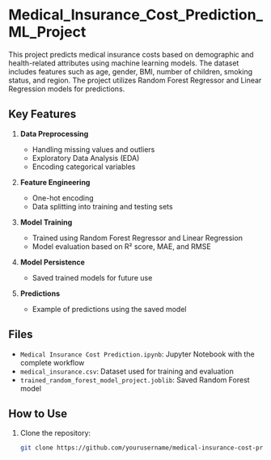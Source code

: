 # Medical_Insurance_Cost_Prediction_ML_Project
This project predicts medical insurance costs based on demographic and health-related attributes using machine learning models. The dataset includes features such as age, gender, BMI, number of children, smoking status, and region. The project utilizes Random Forest Regressor and Linear Regression models for predictions.

## Key Features
1. **Data Preprocessing**
   - Handling missing values and outliers
   - Exploratory Data Analysis (EDA)
   - Encoding categorical variables

2. **Feature Engineering**
   - One-hot encoding
   - Data splitting into training and testing sets

3. **Model Training**
   - Trained using Random Forest Regressor and Linear Regression
   - Model evaluation based on R² score, MAE, and RMSE

4. **Model Persistence**
   - Saved trained models for future use

5. **Predictions**
   - Example of predictions using the saved model

## Files
- `Medical Insurance Cost Prediction.ipynb`: Jupyter Notebook with the complete workflow
- `medical_insurance.csv`: Dataset used for training and evaluation
- `trained_random_forest_model_project.joblib`: Saved Random Forest model

## How to Use
1. Clone the repository:
   ```bash
   git clone https://github.com/yourusername/medical-insurance-cost-prediction.git
